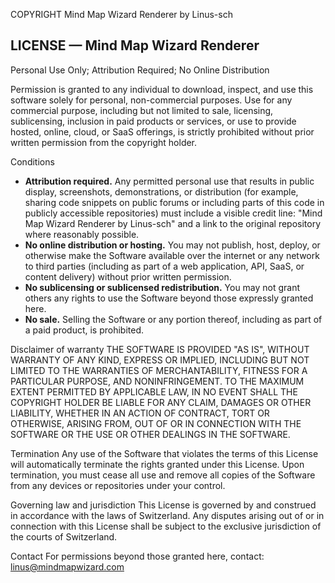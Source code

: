 COPYRIGHT Mind Map Wizard Renderer by Linus-sch

## LICENSE — Mind Map Wizard Renderer
Personal Use Only; Attribution Required; No Online Distribution

Permission is granted to any individual to download, inspect, and use this software solely for personal, non-commercial purposes. Use for any commercial purpose, including but not limited to sale, licensing, sublicensing, inclusion in paid products or services, or use to provide hosted, online, cloud, or SaaS offerings, is strictly prohibited without prior written permission from the copyright holder.

Conditions
- **Attribution required.** Any permitted personal use that results in public display, screenshots, demonstrations, or distribution (for example, sharing code snippets on public forums or including parts of this code in publicly accessible repositories) must include a visible credit line: "Mind Map Wizard Renderer by Linus-sch" and a link to the original repository where reasonably possible.
- **No online distribution or hosting.** You may not publish, host, deploy, or otherwise make the Software available over the internet or any network to third parties (including as part of a web application, API, SaaS, or content delivery) without prior written permission.
- **No sublicensing or sublicensed redistribution.** You may not grant others any rights to use the Software beyond those expressly granted here.
- **No sale.** Selling the Software or any portion thereof, including as part of a paid product, is prohibited.

Disclaimer of warranty
THE SOFTWARE IS PROVIDED "AS IS", WITHOUT WARRANTY OF ANY KIND, EXPRESS OR IMPLIED, INCLUDING BUT NOT LIMITED TO THE WARRANTIES OF MERCHANTABILITY, FITNESS FOR A PARTICULAR PURPOSE, AND NONINFRINGEMENT. TO THE MAXIMUM EXTENT PERMITTED BY APPLICABLE LAW, IN NO EVENT SHALL THE COPYRIGHT HOLDER BE LIABLE FOR ANY CLAIM, DAMAGES OR OTHER LIABILITY, WHETHER IN AN ACTION OF CONTRACT, TORT OR OTHERWISE, ARISING FROM, OUT OF OR IN CONNECTION WITH THE SOFTWARE OR THE USE OR OTHER DEALINGS IN THE SOFTWARE.

Termination
Any use of the Software that violates the terms of this License will automatically terminate the rights granted under this License. Upon termination, you must cease all use and remove all copies of the Software from any devices or repositories under your control.

Governing law and jurisdiction
This License is governed by and construed in accordance with the laws of Switzerland. Any disputes arising out of or in connection with this License shall be subject to the exclusive jurisdiction of the courts of Switzerland.

Contact
For permissions beyond those granted here, contact: <a href="mailto:linus@mindmapwizard.com">linus@mindmapwizard.com</a>
